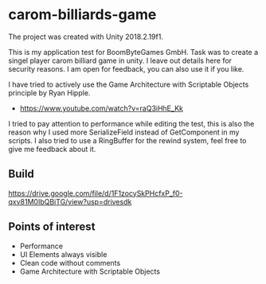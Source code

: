 # carom-billiards-game
The project was created with Unity 2018.2.19f1.

This is my application test for BoomByteGames GmbH. Task was to create a singel player carom billiard game in unity. 
I leave out details here for security reasons. I am open for feedback, you can also use it if you like.

I have tried to actively use the Game Architecture with Scriptable Objects principle by Ryan Hipple.
- https://www.youtube.com/watch?v=raQ3iHhE_Kk

I tried to pay attention to performance while editing the test, this is also the reason why I used more SerializeField instead of GetComponent in my scripts. I also tried to use a RingBuffer for the rewind system, feel free to give me feedback about it. 

## Build
https://drive.google.com/file/d/1F1zocySkPHcfxP_f0-qxv81M0IbQBiTG/view?usp=drivesdk

## Points of interest
- Performance
- UI Elements always visible 
- Clean code without comments
- Game Architecture with Scriptable Objects
